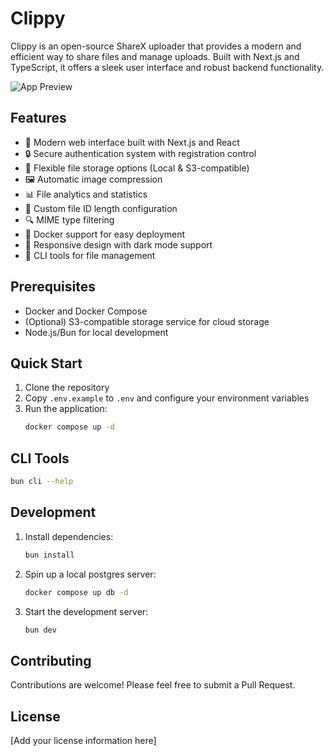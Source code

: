 # Clippy

Clippy is an open-source ShareX uploader that provides a modern and efficient way to share files and manage uploads. Built with Next.js and TypeScript, it offers a sleek user interface and robust backend functionality.

![App Preview](https://cdn.fascinated.cc/Ysf7vZtl.webp)

## Features

- 🚀 Modern web interface built with Next.js and React
- 🔒 Secure authentication system with registration control
- 📁 Flexible file storage options (Local & S3-compatible)
- 🖼️ Automatic image compression
- 📊 File analytics and statistics
- 🎯 Custom file ID length configuration
- 🔍 MIME type filtering
- 🐳 Docker support for easy deployment
- 📱 Responsive design with dark mode support
- 🔄 CLI tools for file management

## Prerequisites

- Docker and Docker Compose
- (Optional) S3-compatible storage service for cloud storage
- Node.js/Bun for local development

## Quick Start

1. Clone the repository
2. Copy `.env.example` to `.env` and configure your environment variables
3. Run the application:
   ```bash
   docker compose up -d
   ```

## CLI Tools

```bash
bun cli --help
```

## Development

1. Install dependencies:

   ```bash
   bun install
   ```

2. Spin up a local postgres server:

   ```bash
   docker compose up db -d
   ```

3. Start the development server:
   ```bash
   bun dev
   ```

## Contributing

Contributions are welcome! Please feel free to submit a Pull Request.

## License

[Add your license information here]
